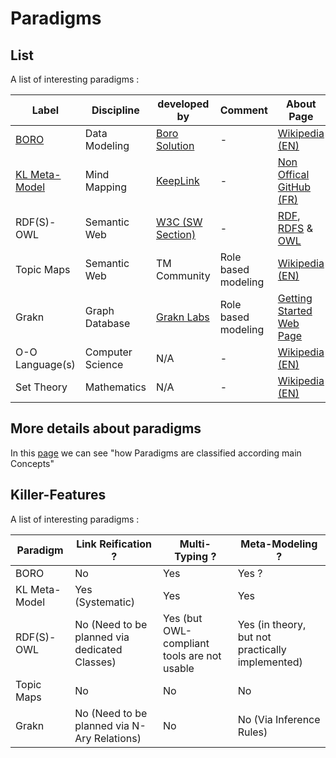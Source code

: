 Paradigms
==

List
-

A list of interesting paradigms : 
<table>
    <thead>
        <tr>
            <th>Label</th>
            <th>Discipline</th>
             <th>developed by</th>           
            <th>Comment</th>
            <th>About Page</th>
        </tr>
    </thead>
    <tbody>
        <tr>
            <td><a href="https://github.com/iPlumb3r/KnowledgeEngineeringParticles/blob/master/2_Paradigms/BORO.md">BORO</a></td>
            <td>Data Modeling</td>
            <td><a href="http://www.borosolutions.net/">Boro Solution</a></td>
            <td>-</td>
            <td><a href="https://en.wikipedia.org/wiki/BORO/">Wikipedia (EN)</a></td>
        </tr>
        <tr>
            <td><a href="https://github.com/iPlumb3r/KnowledgeEngineeringParticles/blob/master/2_Paradigms/KL_M-M.md">KL Meta-Model</a></td>
            <td>Mind Mapping</td>
            <td><a href="http://keeplink.com/">KeepLink</a></td>
            <td>-</td>
            <td><a href="https://github.com/iPlumb3r/KeepLink/blob/master/1_Semantic/ReadMe_FR.md">Non Offical GitHub (FR)</a></td>
        </tr>
        <tr>
            <td>RDF(S)-OWL</td>
            <td>Semantic Web</td>
            <td><a href="https://www.w3.org/standards/semanticweb/">W3C (SW Section)</a></td>
            <td>-</td>
            <td><a href="https://www.w3.org/RDF/">RDF</a>, <a href="https://www.w3.org/TR/rdf-schema/">RDFS</a> & <a href="https://www.w3.org/OWL/">OWL</a></td>
        </tr>
        <tr>
            <td>Topic Maps</td>
            <td>Semantic Web</td>
            <td>TM Community</td>
            <td>Role based modeling</td>
            <td><a href="https://en.wikipedia.org/wiki/Topic_map">Wikipedia (EN)</a></td>
        </tr>
        <tr>
            <td>Grakn</td>
            <td>Graph Database</td>
            <td><a href="https://grakn.ai/">Grakn Labs</a></td>
            <td>Role based modeling</td>
            <td><a href="https://blog.grakn.ai/get-started-with-grakn-ai-72bb210f915c">Getting Started Web Page</a></td>
        </tr>
        <tr>
            <td>O-O Language(s)</td>
            <td>Computer Science</td>
            <td>N/A</td>
            <td>-</td>
            <td><a href="https://en.wikipedia.org/wiki/Object-oriented_programming">Wikipedia (EN)</a></td>
        </tr>
        <tr>
            <td>Set Theory</td>
            <td>Mathematics</td>
            <td>N/A</td>
            <td>-</td>
            <td><a href="https://en.wikipedia.org/wiki/Set_theory">Wikipedia (EN)</a></td>
        </tr>
    </tbody>
</table>

More details about paradigms
-
In this <a href="https://github.com/iPlumb3r/KeQuarks/blob/master/Concepts_x_Paradigms.md">page</a> we can see "how Paradigms are classified according main Concepts"

Killer-Features
-

A list of interesting paradigms : 
<table>
    <thead>
        <tr>
            <th>Paradigm</th>
            <th>Link Reification ?</th>
            <th>Multi-Typing ?</th>           
            <th>Meta-Modeling ?</th>
        </tr>
    </thead>
    <tbody>
        <tr>
            <td>BORO</td>
            <td>No</td>
            <td>Yes</td>
            <td>Yes ?</td>
        </tr>
        <tr>
            <td>KL Meta-Model</td>
            <td>Yes (Systematic)</td>
            <td>Yes</td>
            <td>Yes</td>
        </tr>
        <tr>
            <td>RDF(S)-OWL</td>
            <td>No (Need to be planned via dedicated Classes)</td>
            <td>Yes (but OWL-compliant tools are not usable</td>
            <td>Yes (in theory, but not practically implemented)</td>
        </tr>
        <tr>
            <td>Topic Maps</td>
            <td>No</td>
            <td>No</td>
            <td>No</td>
        </tr>
        <tr>
            <td>Grakn</td>
            <td>No (Need to be planned via N-Ary Relations)</td>
            <td>No</td>
            <td>No (Via Inference Rules)</td>
        </tr>
     </tbody>
</table>
